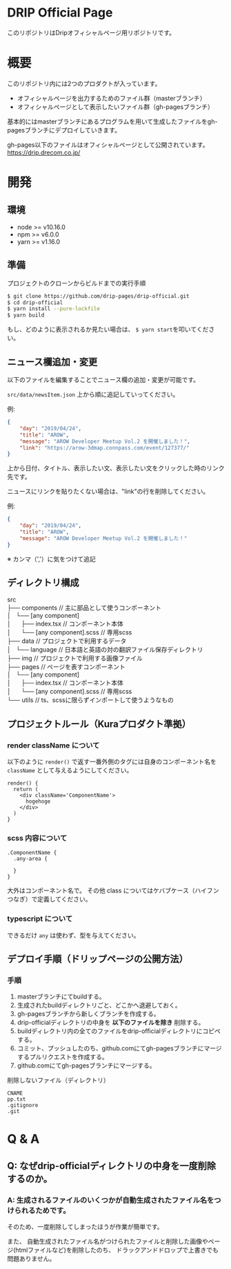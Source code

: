 DRIP Official Page
=
このリポジトリはDripオフィシャルページ用リポジトリです。
# 概要
このリポジトリ内には2つのプロダクトが入っています。
* オフィシャルページを出力するためのファイル群（masterブランチ）
* オフィシャルページとして表示したいファイル群（gh-pagesブランチ）

基本的にはmasterブランチにあるプログラムを用いて生成したファイルをgh-pagesブランチにデプロイしていきます。

gh-pages以下のファイルはオフィシャルページとして公開されています。
https://drip.drecom.co.jp/

# 開発
## 環境
* node >= v10.16.0
* npm  >= v6.0.0
* yarn >= v1.16.0

## 準備
プロジェクトのクローンからビルドまでの実行手順
```bash
$ git clone https://github.com/drip-pages/drip-official.git
$ cd drip-official
$ yarn install --pure-lockfile
$ yarn build
```

もし、どのように表示されるか見たい場合は、
`$ yarn start`を叩いてください。

## ニュース欄追加・変更
以下のファイルを編集することでニュース欄の追加・変更が可能です。

`src/data/newsItem.json`
上から順に追記していってください。

例:
```json
{
    "day": "2019/04/24",
    "title": "AROW",
    "message": "AROW Developer Meetup Vol.2 を開催しました！",
    "link": "https://arow-3dmap.connpass.com/event/127377/"
}
```
上から日付、タイトル、表示したい文、表示したい文をクリックした時のリンク先です。

ニュースにリンクを貼りたくない場合は、"link"の行を削除してください。

例:
```json
{
    "day": "2019/04/24",
    "title": "AROW",
    "message": "AROW Developer Meetup Vol.2 を開催しました！"
}
```
※ カンマ（','）に気をつけて追記

## ディレクトリ構成
src  
├── components  // 主に部品として使うコンポーネント  
│   └── [any component]  
│      ├── index.tsx  // コンポーネント本体  
│      └── [any component].scss // 専用scss    
├── data  // プロジェクトで利用するデータ  
│   └── language  // 日本語と英語の対の翻訳ファイル保存ディレクトリ  
├── img  // プロジェクトで利用する画像ファイル  
├── pages  // ページを表すコンポーネント  
│   └── [any component]  
│      ├── index.tsx  // コンポーネント本体  
│      └── [any component].scss // 専用scss    
└── utils  // ts、scssに限らずインポートして使うようなもの  

## プロジェクトルール（Kuraプロダクト準拠）
### render className について
以下のように `render()` で返す一番外側のタグには自身のコンポーネント名を `className` として与えるようにしてください。
```
render() {
  return (
    <div className='ComponentName'>
      hogehoge
    </div>
  )
}
```

### scss 内容について
```
.ComponentName {
  .any-area {

  }
}
```
大外はコンポーネント名で。
その他 class についてはケバブケース（ハイフンつなぎ）で定義してください。

### typescript について
できるだけ `any` は使わず、型を与えてください。

## デプロイ手順（ドリップページの公開方法）
### 手順
1. masterブランチにてbuildする。
1. 生成されたbuildディレクトリごと、どこかへ退避しておく。
1. gh-pagesブランチから新しくブランチを作成する。
1. drip-officialディレクトリの中身を **以下のファイルを除き** 削除する。
1. buildディレクトリ内の全てのファイルをdrip-officialディレクトリにコピペする。
1. コミット、プッシュしたのち、github.comにてgh-pagesブランチにマージするプルリクエストを作成する。
1. github.comにてgh-pagesブランチにマージする。

削除しないファイル（ディレクトリ）
```
CNAME
pp.txt
.gitignore
.git
```

# Q & A
## Q: なぜdrip-officialディレクトリの中身を一度削除するのか。

### A: 生成されるファイルのいくつかが自動生成されたファイル名をつけられるためです。
そのため、一度削除してしまったほうが作業が簡単です。

また、
自動生成されたファイル名がつけられたファイルと削除した画像やページ(htmlファイルなど)を削除したのち、
ドラックアンドドロップで上書きでも問題ありません。
